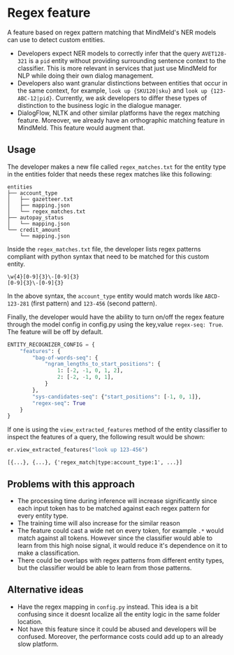 # Regex feature

A feature based on regex pattern matching that MindMeld's NER models can use to detect custom entities. 

- Developers expect NER models to correctly infer that the query `AVET128-321` is a `pid` entity 
without providing surrounding sentence context to the classifier. This is more relevant in services that
just use MindMeld for NLP while doing their own dialog management. 
- Developers also want granular distinctions between entities that occur in the same context, 
for example, `look up {SKU120|sku}` and `look up {123-ABC-12|pid}`. Currently, we ask developers to differ
these types of distinction to the business logic in the dialogue manager.
- DialogFlow, NLTK and other similar platforms have the regex matching feature. Moreover, we already have an 
orthographic matching feature in MindMeld. This feature would augment that.


## Usage

The developer makes a new file called `regex_matches.txt` for the entity type in the entities folder that needs 
these regex matches like this following:

```text
entities
├── account_type
│   ├── gazetteer.txt
│   ├── mapping.json
│   └── regex_matches.txt
├── autopay_status
│   └── mapping.json
└── credit_amount
    └── mapping.json
```

Inside the `regex_matches.txt` file, the developer lists regex patterns compliant with python syntax that need 
to be matched for this custom entity. 

```text
\w{4}[0-9]{3}\-[0-9]{3}
[0-9]{3}\-[0-9]{3}
```

In the above syntax, the `account_type` entity would match words like `ABCD-123-281` (first pattern) 
and `123-456` (second pattern).

Finally, the developer would have the ability to turn on/off the regex feature through the model config in 
config.py using the key,value `regex-seq: True`. The feature will be off by default.

```python
ENTITY_RECOGNIZER_CONFIG = {
    "features": {
        "bag-of-words-seq": {
            "ngram_lengths_to_start_positions": {
                1: [-2, -1, 0, 1, 2],
                2: [-2, -1, 0, 1],
            }
        },
        "sys-candidates-seq": {"start_positions": [-1, 0, 1]},
        "regex-seq": True
    }
}
```

If one is using the `view_extracted_features` method of the entity classifier to inspect the features of a query,
the following result would be shown:

```python
er.view_extracted_features("look up 123-456")
```

```text
[{...}, {...}, {'regex_match|type:account_type:1', ...}]
```

## Problems with this approach

- The processing time during inference will increase significantly since each input token has to be matched against 
each regex pattern for every entity type.
- The training time will also increase for the similar reason
- The feature could cast a wide net on every token, for example `.*` would match against all tokens. However since the 
classifier would able to learn from this high noise signal, it would reduce it's dependence on it to make a classification.
- There could be overlaps with regex patterns from different entity types, but the classifier would be able to learn from
those patterns.

## Alternative ideas

- Have the regex mapping in `config.py` instead. This idea is a bit confusing since it doesnt localize all the entity 
logic in the same folder location.
- Not have this feature since it could be abused and developers will be confused. Moreover, the performance costs could 
add up to an already slow platform.


